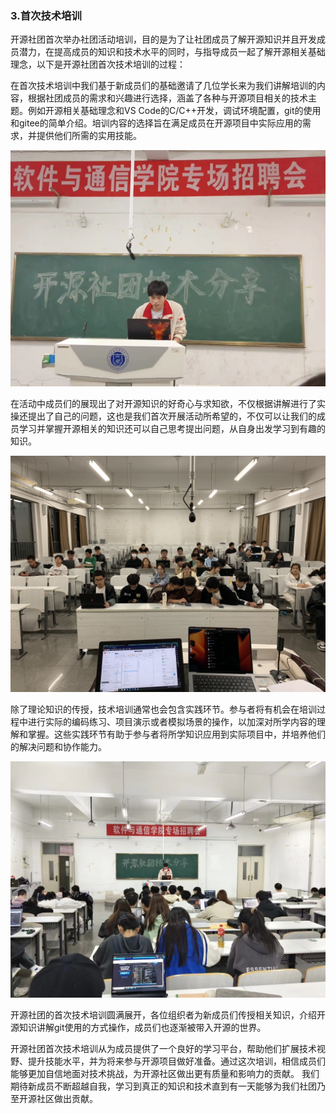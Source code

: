 ### 3.首次技术培训
开源社团首次举办社团活动培训，目的是为了让社团成员了解开源知识并且开发成员潜力，在提高成员的知识和技术水平的同时，与指导成员一起了解开源相关基础理念，以下是开源社团首次技术培训的过程：

在首次技术培训中我们基于新成员们的基础邀请了几位学长来为我们讲解培训的内容，根据社团成员的需求和兴趣进行选择，涵盖了各种与开源项目相关的技术主题。例如开源相关基础理念和VS Code的C/C++开发，调试环境配置，git的使用和gitee的简单介绍。培训内容的选择旨在满足成员在开源项目中实际应用的需求，并提供他们所需的实用技能。

![图片1](./img/img3.1.jpeg)

在活动中成员们的展现出了对开源知识的好奇心与求知欲，不仅根据讲解进行了实操还提出了自己的问题，这也是我们首次开展活动所希望的，不仅可以让我们的成员学习并掌握开源相关的知识还可以自己思考提出问题，从自身出发学习到有趣的知识。

![图片2](./img/img3.2.jpeg)

除了理论知识的传授，技术培训通常也会包含实践环节。参与者将有机会在培训过程中进行实际的编码练习、项目演示或者模拟场景的操作，以加深对所学内容的理解和掌握。这些实践环节有助于参与者将所学知识应用到实际项目中，并培养他们的解决问题和协作能力。


![图片3](./img/img3.3.jpeg)


开源社团的首次技术培训圆满展开，各位组织者为新成员们传授相关知识，介绍开源知识讲解git使用的方式操作，成员们也逐渐被带入开源的世界。

开源社团首次技术培训从为成员提供了一个良好的学习平台，帮助他们扩展技术视野、提升技能水平，并为将来参与开源项目做好准备。通过这次培训，相信成员们能够更加自信地面对技术挑战，为开源社区做出更有质量和影响力的贡献。
我们期待新成员不断超越自我，学习到真正的知识和技术直到有一天能够为我们社团乃至开源社区做出贡献。